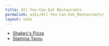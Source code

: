 ```yaml
---
title: All-You-Can-Eat Restaurants
permalink: wiki/All-You-Can-Eat_Restaurants/
layout: wiki
---
```


-   [Shakey's Pizza](/wiki/Shakey's_Pizza "wikilink")
-   [Stamina Tarou](/wiki/Stamina_Tarou "wikilink")

